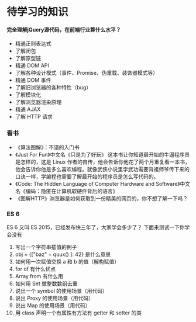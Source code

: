 
# 待学习的知识

#### 完全理解jQuery源代码，在前端行业算什么水平？

- 精通正则表达式
- 了解闭包
- 了解原型链
- 精通 DOM API
- 了解各种设计模式（事件、Promise、伪重载、装饰器模式等）
- 精通 DOM 事件
- 了解旧浏览器的各种特性（bug）
- 了解模块化
- 了解浏览器渲染原理
- 精通 AJAX
- 了解 HTTP 请求


### 看书
 - 《算法图解》：不错的入门书
 - 《Just For Fun》中文名《只是为了好玩》
    这本书让你知道最开始的牛逼程序员是怎样的，这是 Linux 作者的自传，他会告诉你他花了两个月重复看一本书，他会告诉你他是多么喜欢编程。就像武侠小说里学武功需要背祖师爷传下来的口诀一样，学编程也需要了解最开始的程序员是怎么写代码的。
 -  《Code: The Hidden Language of Computer Hardware and Software》中文名《编码：隐匿在计算机软硬件背后的语言》
 -  《图解HTTP》浏览器是如何获取到一份精美的网页的，你不想了解一下吗？


### ES 6 
ES 6 又叫 ES 2015，已经发布快三年了，大家学会多少了？ 
下面来测试一下你学会没有
  1. 写出一个字符串插值的例子
  2. obj = {["baz" + quux() ]: 42} 是什么意思
  3. 如何用一次赋值交换 a 和 b 的值（解构赋值）
  4. for of 有什么优点
  5. Array.from 有什么用
  6. 如何用 Set 做整数数组去重
  7. 说出一个 symbol 的使用场景（用代码）
  8. 说出 Proxy 的使用场景（用代码）
  9. 说出 Map 的使用场景（用代码）
  10. 用 class 声明一个有属性有方法有 getter 和 setter 的类
 
